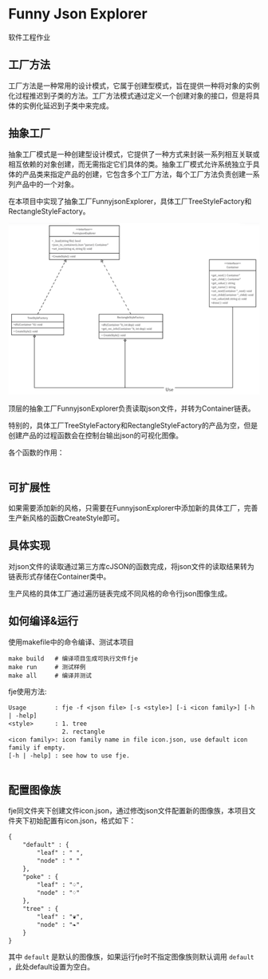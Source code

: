 # Funny Json Explorer
软件工程作业

## 工厂方法
工厂方法是一种常用的设计模式，它属于创建型模式，旨在提供一种将对象的实例化过程推迟到子类的方法。工厂方法模式通过定义一个创建对象的接口，但是将具体的实例化延迟到子类中来完成。

## 抽象工厂
抽象工厂模式是一种创建型设计模式，它提供了一种方式来封装一系列相互关联或相互依赖的对象创建，而无需指定它们具体的类。抽象工厂模式允许系统独立于具体的产品类来指定产品的创建，它包含多个工厂方法，每个工厂方法负责创建一系列产品中的一个对象。

在本项目中实现了抽象工厂FunnyjsonExplorer，具体工厂TreeStyleFactory和RectangleStyleFactory。

![factory](picture/factory.png)

顶层的抽象工厂FunnyjsonExplorer负责读取json文件，并转为Container链表。

特别的，具体工厂TreeStyleFactory和RectangleStyleFactory的产品为空，但是创建产品的过程函数会在控制台输出json的可视化图像。

各个函数的作用：
```

```

## 可扩展性
如果需要添加新的风格，只需要在FunnyjsonExplorer中添加新的具体工厂，完善生产新风格的函数CreateStyle即可。

## 具体实现
对json文件的读取通过第三方库cJSON的函数完成，将json文件的读取结果转为链表形式存储在Container类中。

生产风格的具体工厂通过遍历链表完成不同风格的命令行json图像生成。

## 如何编译&运行
使用makefile中的命令编译、测试本项目
```
make build   # 编译项目生成可执行文件fje
make run     # 测试样例
make all     # 编译并测试
```

fje使用方法:
```
Usage        : fje -f <json file> [-s <style>] [-i <icon family>] [-h | -help]
<style>      : 1. tree
               2. rectangle
<icon family>: icon family name in file icon.json, use default icon family if empty.
[-h | -help] : see how to use fje.
    
```

## 配置图像族
fje同文件夹下创建文件icon.json，通过修改json文件配置新的图像族，本项目文件夹下初始配置有icon.json，格式如下：
```
{
    "default" : {
        "leaf" : " ",
        "node" : " "
    },
    "poke" : {
        "leaf" : "♤",
        "node" : "♢"
    },
    "tree" : {
        "leaf" : "❦",
        "node" : "❧"
    }
}
```
其中 `default` 是默认的图像族，如果运行fje时不指定图像族则默认调用 `default` ，此处default设置为空白。

